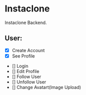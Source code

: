 # Instaclone

Instaclone Backend.

## User:

- [x] Create Account
- [x] See Profile
- [] Login
- [] Edit Profile
- [] Follow User
- [] Unfollow User
- [] Change Avatart(Image Upload)

